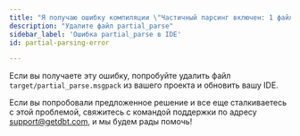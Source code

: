 ```yaml
---
title: "Я получаю ошибку компиляции \"Частичный парсинг включен: 1 файл удален, 0 файлов добавлено, 2 файла изменено\" в dbt Cloud?"
description: "Удалите файл partial_parse"
sidebar_label: 'Ошибка partial_parse в IDE'
id: partial-parsing-error

---
```


Если вы получаете эту ошибку, попробуйте удалить файл `target/partial_parse.msgpack` из вашего проекта и обновить вашу IDE.

Если вы попробовали предложенное решение и все еще сталкиваетесь с этой проблемой, свяжитесь с командой поддержки по адресу support@getdbt.com, и мы будем рады помочь!